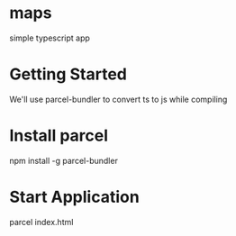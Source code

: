 # maps

simple typescript app

# Getting Started
We'll use parcel-bundler to convert ts to js while compiling

# Install parcel
npm install -g parcel-bundler

# Start Application
parcel index.html

